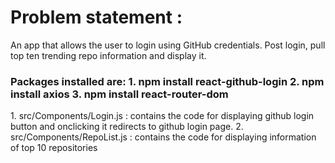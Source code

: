 <h1>Problem statement :</h1>
<p> An app that allows the user to login using GitHub credentials. Post login, pull top ten trending repo information and display it.
</p>

<h3>Packages installed are:
1. npm install react-github-login 
2. npm install axios
3. npm install react-router-dom
</h3>

<p>1. src/Components/Login.js : contains the code for displaying github login button and onclicking it redirects to github login page.
2. src/Components/RepoList.js : contains the code for displaying information of top 10 repositories
</p>
